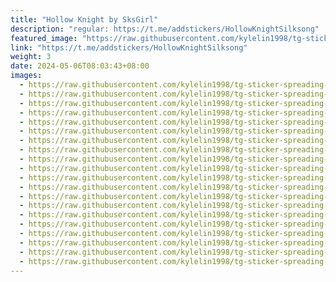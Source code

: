 ```yaml
---
title: "Hollow Knight by SksGirl"
description: "regular: https://t.me/addstickers/HollowKnightSilksong"
featured_image: "https://raw.githubusercontent.com/kylelin1998/tg-sticker-spreading-worldwide-images/main/img/0a673667-0a66-476e-9b88-3851eda95dcb.jpg"
link: "https://t.me/addstickers/HollowKnightSilksong"
weight: 3
date: 2024-05-06T08:03:43+08:00
images:
  - https://raw.githubusercontent.com/kylelin1998/tg-sticker-spreading-worldwide-images/main/img/0a673667-0a66-476e-9b88-3851eda95dcb.jpg
  - https://raw.githubusercontent.com/kylelin1998/tg-sticker-spreading-worldwide-images/main/img/284db371-aaf0-4d46-9ebc-80397df1f80d.jpg
  - https://raw.githubusercontent.com/kylelin1998/tg-sticker-spreading-worldwide-images/main/img/8d508522-ce27-4e19-9a56-39eb62bc7a99.jpg
  - https://raw.githubusercontent.com/kylelin1998/tg-sticker-spreading-worldwide-images/main/img/70fff3d4-5f30-48a4-aa9c-fa78d8e9d4ae.jpg
  - https://raw.githubusercontent.com/kylelin1998/tg-sticker-spreading-worldwide-images/main/img/0259cc81-70b5-44ff-823d-8d8514241759.jpg
  - https://raw.githubusercontent.com/kylelin1998/tg-sticker-spreading-worldwide-images/main/img/22761d2e-95b1-4adb-b426-846239373c69.jpg
  - https://raw.githubusercontent.com/kylelin1998/tg-sticker-spreading-worldwide-images/main/img/dd1a1411-2e0f-4977-a02b-a84c2e50559c.jpg
  - https://raw.githubusercontent.com/kylelin1998/tg-sticker-spreading-worldwide-images/main/img/4becac9d-be90-421b-9fdf-0d47bd887864.jpg
  - https://raw.githubusercontent.com/kylelin1998/tg-sticker-spreading-worldwide-images/main/img/d7269763-6725-49f8-ab91-4883824d711f.jpg
  - https://raw.githubusercontent.com/kylelin1998/tg-sticker-spreading-worldwide-images/main/img/9186e9a8-d3d7-437a-9148-1b3b1fd2ad45.jpg
  - https://raw.githubusercontent.com/kylelin1998/tg-sticker-spreading-worldwide-images/main/img/f9f9fd27-1163-4e43-98c7-49f29db599ce.jpg
  - https://raw.githubusercontent.com/kylelin1998/tg-sticker-spreading-worldwide-images/main/img/e0caadd3-f7a5-4448-bb6c-1399ff24af31.jpg
  - https://raw.githubusercontent.com/kylelin1998/tg-sticker-spreading-worldwide-images/main/img/07eb64d5-a969-4297-a068-acd26bc140f1.jpg
  - https://raw.githubusercontent.com/kylelin1998/tg-sticker-spreading-worldwide-images/main/img/1d22c429-51b3-4a24-9e33-4e1841bbc3f0.jpg
  - https://raw.githubusercontent.com/kylelin1998/tg-sticker-spreading-worldwide-images/main/img/6adbc62b-e030-47ef-8e63-3783c0b009f8.jpg
  - https://raw.githubusercontent.com/kylelin1998/tg-sticker-spreading-worldwide-images/main/img/2e05492c-74a0-4bdd-96fe-14221d477fbc.jpg
  - https://raw.githubusercontent.com/kylelin1998/tg-sticker-spreading-worldwide-images/main/img/72cc9d10-c6d3-4d99-a578-ccd4d8640aef.jpg
  - https://raw.githubusercontent.com/kylelin1998/tg-sticker-spreading-worldwide-images/main/img/42fd54bc-5c3d-4b0a-9702-b713b4419b92.jpg
  - https://raw.githubusercontent.com/kylelin1998/tg-sticker-spreading-worldwide-images/main/img/91be0e80-a051-416c-9091-65c642c68bcc.jpg
  - https://raw.githubusercontent.com/kylelin1998/tg-sticker-spreading-worldwide-images/main/img/70d436fb-46a2-4927-bbe3-63e71c678d85.jpg
---
```

